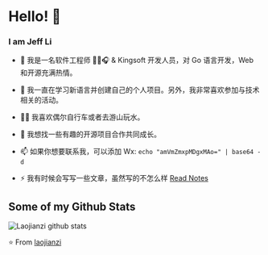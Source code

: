 # Hello! 👋

### I am Jeff Li

- 🔭 我是一名软件工程师 👨‍💻🎧 & Kingsoft 开发人员，对 Go 语言开发，Web 和开源充满热情。

- 🌱 我一直在学习新语言并创建自己的个人项目。另外，我非常喜欢参加与技术相关的活动。

- 🚴‍♂️ 我喜欢偶尔自行车或者去游山玩水。

- 👯 我想找一些有趣的开源项目合作共同成长。

- 📫 如果你想要联系我，可以添加 Wx: `echo "amVmZmxpMDgxMAo=" | base64 -d`

- ⚡ 我有时候会写写一些文章，虽然写的不怎么样 [Read Notes](https://laojianzi.github.io/read-notes/)

## Some of my Github Stats
![Laojianzi github stats](https://github-readme-stats.vercel.app/api?username=laojianzi&show_icons=true)

⭐️ From [laojianzi](https://github.com/laojianzi)
